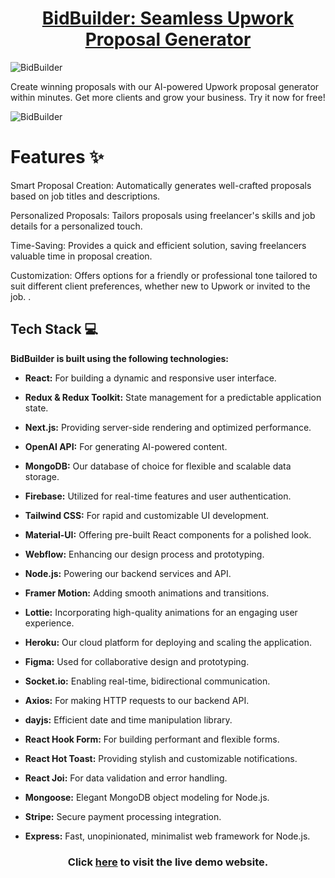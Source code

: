 <div align='center'>

# [BidBuilder: Seamless Upwork Proposal Generator](https://www.bidbuilder.ai)

</div>

![BidBuilder](https://imgur.com/Dzx9i2V.png)

Create winning proposals with our AI-powered Upwork proposal generator within minutes. Get more clients and grow your business. Try it now for free!

![BidBuilder](https://imgur.com/Uv2hjo3.png)

# Features ✨

Smart Proposal Creation: Automatically generates well-crafted proposals based on job titles and descriptions.

Personalized Proposals: Tailors proposals using freelancer's skills and job details for a personalized touch.

Time-Saving: Provides a quick and efficient solution, saving freelancers valuable time in proposal creation.

Customization: Offers options for a friendly or professional tone tailored to suit different client preferences, whether new to Upwork or invited to the job.
.

## Tech Stack 💻

**BidBuilder is built using the following technologies:**

- **React:** For building a dynamic and responsive user interface.

- **Redux & Redux Toolkit:** State management for a predictable application state.

- **Next.js:** Providing server-side rendering and optimized performance.

- **OpenAI API:** For generating AI-powered content.

- **MongoDB:** Our database of choice for flexible and scalable data storage.

- **Firebase:** Utilized for real-time features and user authentication.

- **Tailwind CSS:** For rapid and customizable UI development.

- **Material-UI:** Offering pre-built React components for a polished look.

- **Webflow:** Enhancing our design process and prototyping.

- **Node.js:** Powering our backend services and API.

- **Framer Motion:** Adding smooth animations and transitions.

- **Lottie:** Incorporating high-quality animations for an engaging user experience.

- **Heroku:** Our cloud platform for deploying and scaling the application.

- **Figma:** Used for collaborative design and prototyping.

- **Socket.io:** Enabling real-time, bidirectional communication.

- **Axios:** For making HTTP requests to our backend API.

- **dayjs:** Efficient date and time manipulation library.

- **React Hook Form:** For building performant and flexible forms.

- **React Hot Toast:** Providing stylish and customizable notifications.

- **React Joi:** For data validation and error handling.

- **Mongoose:** Elegant MongoDB object modeling for Node.js.

- **Stripe:** Secure payment processing integration.

- **Express:** Fast, unopinionated, minimalist web framework for Node.js.

<div align='center'>

### Click [here](https://www.bidbuilder.ai) to visit the live demo website.

</div>
